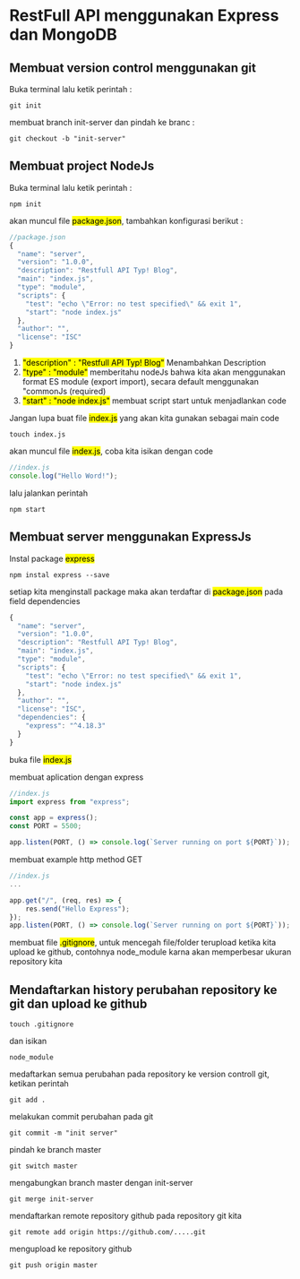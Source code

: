 # RestFull API menggunakan Express dan MongoDB

## Membuat version control menggunakan git

Buka terminal lalu ketik perintah :

```console
git init
```

membuat branch init-server dan pindah ke branc :

```console
git checkout -b "init-server"
```

## Membuat project NodeJs

Buka terminal lalu ketik perintah :

```console
npm init
```

akan muncul file <mark>package.json</mark>, tambahkan konfigurasi berikut :

```js
//package.json
{
  "name": "server",
  "version": "1.0.0",
  "description": "Restfull API Typ! Blog",
  "main": "index.js",
  "type": "module",
  "scripts": {
    "test": "echo \"Error: no test specified\" && exit 1",
    "start": "node index.js"
  },
  "author": "",
  "license": "ISC"
}
```

1. <mark>"description" : "Restfull API Typ! Blog"</mark> Menambahkan Description
2. <mark>"type" : "module"</mark> memberitahu nodeJs bahwa kita akan menggunakan format ES module (export import), secara default menggunakan "commonJs (required)
3. <mark>"start" : "node index.js"</mark> membuat script start untuk menjadlankan code

Jangan lupa buat file <mark>index.js</mark> yang akan kita gunakan sebagai main code

```console
touch index.js
```

akan muncul file <mark>index.js</mark>, coba kita isikan dengan code

```js
//index.js
console.log("Hello Word!");
```

lalu jalankan perintah

```console
npm start
```

## Membuat server menggunakan ExpressJs

Instal package <mark>express</mark>

```console
npm instal express --save
```

setiap kita menginstall package maka akan terdaftar di <mark>package.json</mark> pada field dependencies

```js
{
  "name": "server",
  "version": "1.0.0",
  "description": "Restfull API Typ! Blog",
  "main": "index.js",
  "type": "module",
  "scripts": {
    "test": "echo \"Error: no test specified\" && exit 1",
    "start": "node index.js"
  },
  "author": "",
  "license": "ISC",
  "dependencies": {
    "express": "^4.18.3"
  }
}
```

buka file <mark>index.js</mark>

membuat aplication dengan express

```js
//index.js
import express from "express";

const app = express();
const PORT = 5500;

app.listen(PORT, () => console.log(`Server running on port ${PORT}`));
```

membuat example http method GET

```js
//index.js
...

app.get("/", (req, res) => {
    res.send("Hello Express");
});
app.listen(PORT, () => console.log(`Server running on port ${PORT}`));
```

membuat file <mark>.gitignore</mark>, untuk mencegah file/folder terupload ketika kita upload ke github, contohnya node_module karna akan memperbesar ukuran repository kita

## Mendaftarkan history perubahan repository ke git dan upload ke github

```console
touch .gitignore
```

dan isikan

```
node_module
```

medaftarkan semua perubahan pada repository ke version controll git, ketikan perintah

```console
git add .
```

melakukan commit perubahan pada git

```console
git commit -m "init server"
```

pindah ke branch master

```console
git switch master
```

mengabungkan branch master dengan init-server

```console
git merge init-server
```

mendaftarkan remote repository github pada repository git kita

```console
git remote add origin https://github.com/.....git
```

mengupload ke repository github

```console
git push origin master
```
